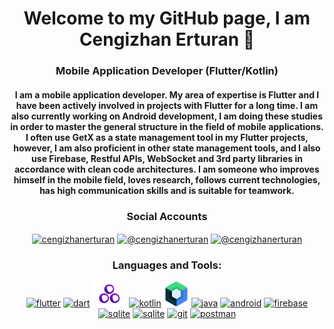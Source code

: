 <h1 align="center">Welcome to my GitHub page, I am Cengizhan Erturan 👋</h1>
<h3 align="center">Mobile Application Developer (Flutter/Kotlin)</h3>
<h4 align="center">I am a mobile application developer. My area of expertise is Flutter and I have been actively involved in projects with Flutter for a long time. I am also currently working on Android development, I am doing these studies in order to master the general structure in the field of mobile applications. I often use GetX as a state management tool in my Flutter projects, however, I am also proficient in other state management tools, and I also use Firebase, Restful APIs, WebSocket and 3rd party libraries in accordance with clean code architectures. I am someone who improves himself in the mobile field, loves research, follows current technologies, has high communication skills and is suitable for teamwork.
</h4>

<h3 align="center">Social Accounts</h3>
<p align="center">
<a href="https://linkedin.com/in/cengizhanerturan" target="blank"><img align="center" src="https://raw.githubusercontent.com/rahuldkjain/github-profile-readme-generator/master/src/images/icons/Social/linked-in-alt.svg" alt="cengizhanerturan" height="30" width="40" /></a>
<a href="https://medium.com/@cengizhanerturan" target="blank"><img align="center" src="https://raw.githubusercontent.com/rahuldkjain/github-profile-readme-generator/master/src/images/icons/Social/medium.svg" alt="@cengizhanerturan" height="30" width="40" /></a>
<a href="https://mail.google.com/mail/?view=cm&source=mailto&to=cengizhanerturan@gmail.com" target="blank"><img align="center" src="https://www.vectorlogo.zone/logos/gmail/gmail-icon.svg" alt="@cengizhanerturan" height="30" width="40" /></a>
</p>

<h3 align="center">Languages and Tools:</h3>
<p align="center">
<a href="https://flutter.dev" target="_blank" rel="noreferrer"> <img src="https://www.vectorlogo.zone/logos/flutterio/flutterio-icon.svg" alt="flutter" width="40" height="40"/></a>
<a href="https://dart.dev" target="_blank" rel="noreferrer"> <img src="https://www.vectorlogo.zone/logos/dartlang/dartlang-icon.svg" alt="dart" width="40" height="40"/></a> 
<a href="https://pub.dev/packages/get" rel="nofollow"><img alt="getx" src="https://github.com/Cengizhanerturan/cengizhanerturan/blob/main/database_and_tool_icons/getx.png" width="55" height="40" style="max-width: 100%;"></a>
<a href="https://kotlinlang.org" target="_blank" rel="noreferrer"> <img src="https://www.vectorlogo.zone/logos/kotlinlang/kotlinlang-icon.svg" alt="kotlin" width="35" height="35"/></a>
<a href="https://developer.android.com/compose" target="_blank" rel="noreferrer"> <img src="https://github.com/cengizhanerturan/cengizhanerturan/blob/main/database_and_tool_icons/compose.png" alt="kotlin" width="40" height="40"/></a>
<a href="https://www.java.com/en/" target="_blank" rel="noreferrer"> <img src="https://www.vectorlogo.zone/logos/java/java-icon.svg" alt="java" width="50" height="50"/></a>
<a href="https://www.android.com/" target="_blank" rel="noreferrer"> <img src="https://www.vectorlogo.zone/logos/android/android-official.svg" alt="android" width="40" height="40"/></a>
<a href="https://firebase.google.com/" target="_blank" rel="noreferrer"> <img src="https://www.vectorlogo.zone/logos/firebase/firebase-icon.svg" alt="firebase" width="40" height="40"/></a>
<a href="https://www.sqlite.org/" target="_blank" rel="noreferrer"> <img src="https://www.vectorlogo.zone/logos/sqlite/sqlite-icon.svg" alt="sqlite" width="40" height="40"/></a>
<a href="https://www.json.org/" target="_blank" rel="noreferrer"> <img src="https://www.vectorlogo.zone/logos/json/json-icon.svg" alt="sqlite" width="40" height="40"/></a>
<a href="https://git-scm.com/" target="_blank" rel="noreferrer"> <img src="https://www.vectorlogo.zone/logos/git-scm/git-scm-icon.svg" alt="git" width="40" height="40"/></a>
<a href="https://postman.com" target="_blank" rel="noreferrer"> <img src="https://www.vectorlogo.zone/logos/getpostman/getpostman-icon.svg" alt="postman" width="40" height="40"/></a>
</p>
